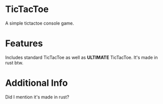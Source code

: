 # TicTacToe

A simple tictactoe console game.

# Features

Includes standard TicTacToe as well as **ULTIMATE** TicTacToe.
It's made in rust btw.

# Additional Info

Did I mention it's made in rust?

